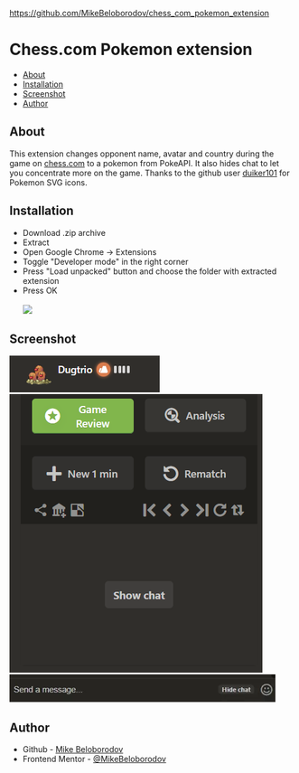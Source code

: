 https://github.com/MikeBeloborodov/chess_com_pokemon_extension
# Chess.com Pokemon extension

- [About](#about)
- [Installation](#installation)
- [Screenshot](#screenshot)
- [Author](#author)

## About
This extension changes opponent name, avatar and country during the game on [chess.com](chess.com) to a pokemon from PokeAPI.
It also hides chat to let you concentrate more on the game.
Thanks to the github user [duiker101](https://github.com/duiker101) for Pokemon SVG icons.

## Installation

- Download .zip archive
- Extract
- Open Google Chrome -> Extensions
- Toggle "Developer mode" in the right corner
- Press "Load unpacked" button and choose the folder with extracted extension
- Press OK<br /><br />
![](./install_screenshot.avif)

## Screenshot

![](./screenshot_pokemon.png)
![](./screenshot_chat_hidden.png)
![](./hide_chat_screenshot.webp)

## Author

- Github - [Mike Beloborodov](https://github.com/MikeBeloborodov)
- Frontend Mentor - [@MikeBeloborodov](https://www.frontendmentor.io/profile/MikeBeloborodov)